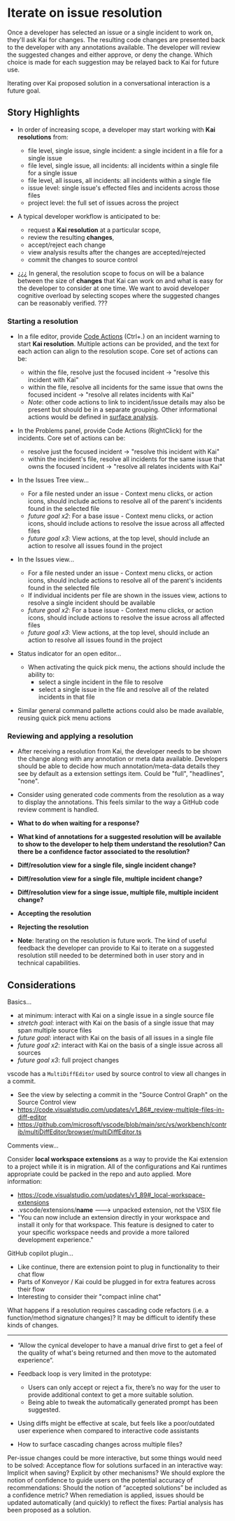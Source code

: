 # Iterate on issue resolution

Once a developer has selected an issue or a single incident to work on, they'll ask Kai for changes.  The resulting code changes are presented back to the developer with any annotations available.  The developer will review the suggested changes and either approve, or deny the change.  Which choice is made for each suggestion may be relayed back to Kai for future use.

Iterating over Kai proposed solution in a conversational interaction is a future goal.

## Story Highlights

  - In order of increasing scope, a developer may start working with __Kai resolutions__ from:
    - file level, single issue, single incident: a single incident in a file for a single issue
    - file level, single issue, all incidents: all incidents within a single file for a single issue
    - file level, all issues, all incidents: all incidents within a single file
    - issue level: single issue's effected files and incidents across those files
    - project level: the full set of issues across the project

  - A typical developer workflow is anticipated to be:
    - request a __Kai resolution__ at a particular scope,
    - review the resulting __changes__,
    - accept/reject each change
    - view analysis results after the changes are accepted/rejected
    - commit the changes to source control

  - ¿¿¿ In general, the resolution scope to focus on will be a balance between the size of __changes__ that Kai can work on and what is easy for the developer to consider at one time.  We want to avoid developer cognitive overload by selecting scopes where the suggested changes can be reasonably verified. ???

### Starting a resolution
  - In a file editor, provide [Code Actions](https://code.visualstudio.com/api/language-extensions/programmatic-language-features#possible-actions-on-errors-or-warnings) (Ctrl+.) on an incident warning to start __Kai resolution__.  Multiple actions can be provided, and the text for each action can align to the resolution scope.  Core set of actions can be:
    - within the file, resolve just the focused incident &rarr; "resolve this incident with Kai"
    - within the file, resolve all incidents for the same issue that owns the focused incident &rarr; "resolve all relates incidents with Kai"
    - _Note_: other code actions to link to incident/issue details may also be present but should be in a separate grouping.  Other informational actions would be defined in [surface analysis](./surface_analysis.md).

  - In the Problems panel, provide Code Actions (RightClick) for the incidents.  Core set of actions can be:
    - resolve just the focused incident &rarr; "resolve this incident with Kai"
    - within the incident's file, resolve all incidents for the same issue that owns the focused incident &rarr; "resolve all relates incidents with Kai"

  - In the Issues Tree view...
    - For a file nested under an issue - Context menu clicks, or action icons, should include actions to resolve all of the parent's incidents found in the selected file
    - _future goal x2_: For a base issue - Context menu clicks, or action icons, should include actions to resolve the issue across all affected files
    - _future goal x3_: View actions, at the top level, should include an action to resolve all issues found in the project

  - In the Issues view...
    - For a file nested under an issue - Context menu clicks, or action icons, should include actions to resolve all of the parent's incidents found in the selected file
    - If individual incidents per file are shown in the issues view, actions to resolve a single incident should be available
    - _future goal x2_: For a base issue - Context menu clicks, or action icons, should include actions to resolve the issue across all affected files
    - _future goal x3_: View actions, at the top level, should include an action to resolve all issues found in the project

  - Status indicator for an open editor...
    - When activating the quick pick menu, the actions should include the ability to:
      - select a single incident in the file to resolve
      - select a single issue in the file and resolve all of the related incidents in that file

  - Similar general command pallette actions could also be made available, reusing quick pick menu actions

### Reviewing and applying a resolution

  - After receiving a resolution from Kai, the developer needs to be shown the change along with any annotation or meta data available.  Developers should be able to decide how much annotation/meta-data details they see by default as a extension settings item.  Could be "full", "headlines", "none".

  - Consider using generated code comments from the resolution as a way to display the annotations.  This feels similar to the way a GitHub code review comment is handled.

  - __What to do when waiting for a response?__

  - __What kind of annotations for a suggested resolution will be available to show to the developer to help them understand the resolution?  Can there be a confidence factor associated to the resolution?__

  - __Diff/resolution view for a single file, single incident change?__

  - __Diff/resolution view for a single file, multiple incident change?__

  - __Diff/resolution view for a singe issue, multiple file, multiple incident change?__

  - __Accepting the resolution__

  - __Rejecting the resolution__

  - __Note__: Iterating on the resolution is future work.  The kind of useful feedback the developer can provide to Kai to iterate on a suggested resolution still needed to be determined both in user story and in technical capabilities.


## Considerations

Basics...
  - at minimum: interact with Kai on a single issue in a single source file
  - _stretch goal_: interact with Kai on the basis of a single issue that may span multiple source files
  - _future goal_: interact with Kai on the basis of all issues in a single file
  - _future goal x2_: interact with Kai on the basis of a single issue across all sources
  - _future goal x3_: full project changes

vscode has a `MultiDiffEditor` used by source control to view all changes in a commit.
  - See the view by selecting a commit in the "Source Control Graph" on the Source Control view
  - https://code.visualstudio.com/updates/v1_86#_review-multiple-files-in-diff-editor
  - https://github.com/microsoft/vscode/blob/main/src/vs/workbench/contrib/multiDiffEditor/browser/multiDiffEditor.ts

Comments view...

Consider __local workspace extensions__ as a way to provide the Kai extension to a project while it is in migration.  All of the configurations and Kai runtimes appropriate could be packed in the repo and auto applied.  More information:
  - https://code.visualstudio.com/updates/v1_89#_local-workspace-extensions
  - .vscode/extensions/__name__ ---> unpacked extension, not the VSIX file
  - "You can now include an extension directly in your workspace and install it only for that workspace. This feature is designed to cater to your specific workspace needs and provide a more tailored development experience."

GitHub copilot plugin...
  - Like continue, there are extension point to plug in functionality to their chat flow
  - Parts of Konveyor / Kai could be plugged in for extra features across their flow
  - Interesting to consider their "compact inline chat"

What happens if a resolution requires cascading code refactors (i.e. a function/method signature changes)?  It may be difficult to identify these kinds of changes.

-----

- “Allow the cynical developer to have a manual drive first to get a feel of the quality of what's being returned and then move to the automated experience”.

- Feedback loop is very limited in the prototype:
  - Users can only accept or reject a fix, there’s no way for the user to provide additional context to get a more suitable solution.
  - Being able to tweak the automatically generated prompt has been suggested.

- Using diffs might be effective at scale, but feels like a poor/outdated user experience when compared to interactive code assistants

- How to surface cascading changes across multiple files?


Per-issue changes could be more interactive, but some things would need to be solved:
Acceptance flow for solutions surfaced in an interactive way:
Implicit when saving?
Explicit by other mechanisms?
We should explore the notion of confidence to guide users on the potential accuracy of recommendations:
Should the notion of “accepted solutions” be included as a confidence metric?
When remediation is applied, issues should be updated automatically (and quickly) to reflect the fixes:
Partial analysis has been proposed as a solution.
